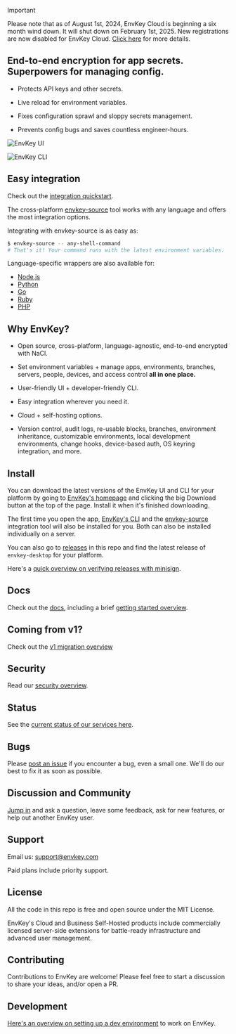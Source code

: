 > [!IMPORTANT]  
> Please note that as of August 1st, 2024, EnvKey Cloud is beginning a six month wind down. It will shut down on February 1st, 2025. New registrations are now disabled for EnvKey Cloud. [Click here](https://mailchi.mp/f2ee890e5e81/envkey-wind-down) for more details. 

## End-to-end encryption for app secrets. Superpowers for managing config.

- Protects API keys and other secrets.

- Live reload for environment variables.

- Fixes configuration sprawl and sloppy secrets management.

- Prevents config bugs and saves countless engineer-hours.

![EnvKey UI](https://user-images.githubusercontent.com/545350/150350438-44ff380c-c346-41d0-8e39-f41e9ad73110.png)

![EnvKey CLI](https://user-images.githubusercontent.com/545350/150350715-c7c1ca15-ac37-406c-bc29-c8d922542d2f.gif)

## Easy integration

Check out the [integration quickstart](https://docs-v2.envkey.com/docs/integration-quickstart).

The cross-platform [envkey-source](https://docs-v2.envkey.com/docs/envkey-source) tool works with any language and offers the most integration options.

Integrating with envkey-source is as easy as:

```bash
$ envkey-source -- any-shell-command
# That's it! Your command runs with the latest environment variables.
```

Language-specific wrappers are also available for:

- [Node.js](https://github.com/envkey/envkey/tree/main/public/sdks/languages-and-frameworks/node)
- [Python](https://github.com/envkey/envkey/tree/main/public/sdks/languages-and-frameworks/python)
- [Go](https://github.com/envkey/envkey/tree/main/public/sdks/languages-and-frameworks/go)
- [Ruby](https://github.com/envkey/envkey/tree/main/public/sdks/languages-and-frameworks/ruby)
- [PHP](https://github.com/envkey/envkey/tree/main/public/sdks/languages-and-frameworks/php)

## Why EnvKey?

- Open source, cross-platform, language-agnostic, end-to-end encrypted with NaCl.

- Set environment variables + manage apps, environments, branches, servers, people, devices, and access control **all in one place.**

- User-friendly UI + developer-friendly CLI.

- Easy integration wherever you need it.

- Cloud + self-hosting options.

- Version control, audit logs, re-usable blocks, branches, environment inheritance, customizable environments, local development environments, change hooks, device-based auth, OS keyring integration, and more.

## Install

You can download the latest versions of the EnvKey UI and CLI for your platform by going to [EnvKey's homepage](https://www.envkey.com) and clicking the big Download button at the top of the page. Install it when it's finished downloading.

The first time you open the app, [EnvKey's CLI](https://docs-v2.envkey.com/docs/cli-overview) and the [envkey-source](https://docs-v2.envkey.com/docs/envkey-source) integration tool will also be installed for you. Both can also be installed individually on a server.

You can also go to [releases](https://github.com/envkey/envkey/releases) in this repo and find the latest release of `envkey-desktop` for your platform.

Here's a [quick overview on verifying releases with minisign](https://docs-v2.envkey.com/docs/verifying-releases).

## Docs

Check out the [docs](https://docs-v2.envkey.com), including a brief [getting started overview](https://docs-v2.envkey.com/docs/getting-started).

## Coming from v1?

Check out the [v1 migration overview](https://docs-v2.envkey.com/docs/migrating-from-v1)

## Security

Read our [security overview](https://docs-v2.envkey.com/docs/security).

## Status

See the [current status of our services here](https://status.envkey.com).

## Bugs

Please [post an issue](https://github.com/envkey/envkey/issues) if you encounter a bug, even a small one. We'll do our best to fix it as soon as possible.

## Discussion and Community

[Jump in](https://github.com/envkey/envkey/discussions) and ask a question, leave some feedback, ask for new features, or help out another EnvKey user.

## Support

Email us: support@envkey.com

Paid plans include priority support.

## License

All the code in this repo is free and open source under the MIT License.

EnvKey's Cloud and Business Self-Hosted products include commercially licensed server-side extensions for battle-ready infrastructure and advanced user management.

## Contributing

Contributions to EnvKey are welcome! Please feel free to start a discussion to share your ideas, and/or open a PR.

## Development

[Here's an overview on setting up a dev environment](https://docs-v2.envkey.com/docs/development) to work on EnvKey.
